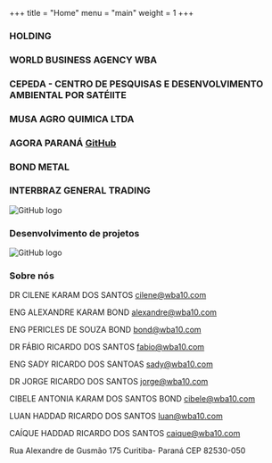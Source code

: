 +++
title = "Home"
menu = "main"
weight = 1
+++

### HOLDING

### WORLD BUSINESS AGENCY   WBA

### CEPEDA - CENTRO DE PESQUISAS E DESENVOLVIMENTO AMBIENTAL POR SATÉlITE

### MUSA AGRO QUIMICA LTDA

### AGORA PARANÁ  [GitHub](http:/www.agoraparana.com.br/github.com)

### BOND METAL

### INTERBRAZ GENERAL TRADING


![GitHub logo](/images/florestatropicalalter.jpg)

### Desenvolvimento de projetos

![GitHub logo](/images/projetos.jpg)

### Sobre nós


DR CILENE KARAM DOS SANTOS
[cilene@wba10.com](http://github.com)

ENG ALEXANDRE KARAM BOND
[alexandre@wba10.com](http://github.com)

ENG PERICLES DE SOUZA BOND
[bond@wba10.com](http://github.com)

DR FÁBIO RICARDO DOS SANTOS
[fabio@wba10.com](http://github.com)

ENG SADY RICARDO DOS SANTOAS
[sady@wba10.com](http://github.com)

DR JORGE RICARDO DOS SANTOS
[jorge@wba10.com](http://github.com)

CIBELE ANTONIA KARAM DOS SANTOS BOND
[cibele@wba10.com](http://github.com)

LUAN HADDAD RICARDO DOS SANTOS
[luan@wba10.com](http://github.com)

CAÍQUE HADDAD RICARDO DOS SANTOS
[caique@wba10.com](http://github.com)


Rua Alexandre de Gusmão 175 Curitiba- Paraná
CEP 82530-050

